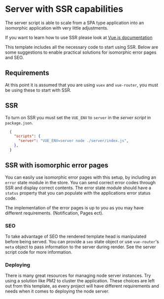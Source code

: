 # Server with SSR capabilities

The server script is able to scale from a SPA type application into an isomorphic application with very little adjustments.

If you want to learn how to use SSR please look at [Vue.js documentation](http://vuejs.org/guide/ssr.html)

This template includes all the necessary code to start using SSR. Below are some suggestions to enable practical solutions for isomorphic error pages and SEO.

## Requirements

At this point it is assumed that you are using `vuex` and `vue-router`, you must be using these to start with SSR.

## SSR

To turn on SSR you must set the `VUE_ENV` to `server` in the *server script* in `package.json`.

```json
  {
    "scripts": {
      "server": "VUE_ENV=server node ./server/index.js",
    },
  }
```

## SSR with isomorphic error pages

You can easily use isomorphic error pages with this setup, by including an `error` state module in the store. You can send correct error codes through SSR and display correct contents. The error state module should have a `status` property that you can populate with the applications error status code.

The implementation of the error pages is up to you as you may have different requirements. (Notification, Pages ect).

### SEO

To take advantage of SEO the rendered template head is manipulated before being served. You can provide a `seo` state object or use `vue-router`'s `meta` object to pass information to the server during render. See the server script code for more information.

### Deploying

There is many great resources for managing node server instances. Try using a solution like PM2 to cluster the application. These choices are left out from this template, as every project will have different requirements and needs when it comes to deploying the node server.
